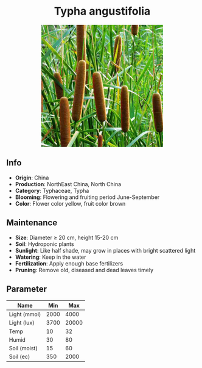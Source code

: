 <h1 align='center'>Typha angustifolia</h1>
<p align="center">
    <img 
        align='center'
        width='320'
        src="../images/typha angustifolia.png" 
        alt='Typha angustifolia' />
</p>

## Info

 - **Origin**: China
 - **Production**: NorthEast China, North China
 - **Category**: Typhaceae, Typha
 - **Blooming**: Flowering and fruiting period June-September
 - **Color**: Flower color yellow, fruit color brown

## Maintenance

 - **Size**: Diameter ≥ 20 cm, height 15-20 cm
 - **Soil**: Hydroponic plants
 - **Sunlight**: Like half shade, may grow in places with bright scattered light
 - **Watering**: Keep in the water
 - **Fertilization**: Apply enough base fertilizers
 - **Pruning**: Remove old, diseased and dead leaves timely

## Parameter

| Name         | Min  | Max   |
|--------------|------|-------|
| Light (mmol) | 2000 | 4000  |
| Light (lux)  | 3700 | 20000 |
| Temp         | 10    | 32    |
| Humid        | 30   | 80    |
| Soil (moist) | 15   | 60    |
| Soil (ec)    | 350  | 2000  |